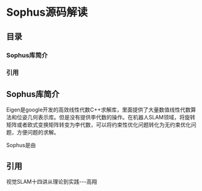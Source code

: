 # Sophus源码解读

## 目录
### Sophus库简介
### 引用

## Sophus库简介

Eigen是google开发的高效线性代数C++求解库，里面提供了大量数值线性代数算法和位姿几何表示库。但是没有提供李代数的操作。在机器人SLAM领域，将旋转矩阵或者欧式变换矩阵转变为李代数，可以将约束性优化问题转化为无约束优化问题，方便问题的求解。  

Sophus是由


## 引用
视觉SLAM十四讲从理论到实践---高翔




